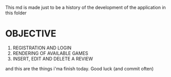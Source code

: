 This md is made just to be a history of the development of the application in this folder

# OBJECTIVE
1. REGISTRATION AND LOGIN
2. RENDERING OF AVAILABLE GAMES
3. INSERT, EDIT AND DELETE A REVIEW

and this are the things i'ma finish today. Good luck (and commit often)